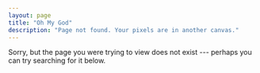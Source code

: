 ```yaml
---
layout: page
title: "Oh My God"
description: "Page not found. Your pixels are in another canvas."
---  
```


Sorry, but the page you were trying to view does not exist --- perhaps you can try searching for it below.
